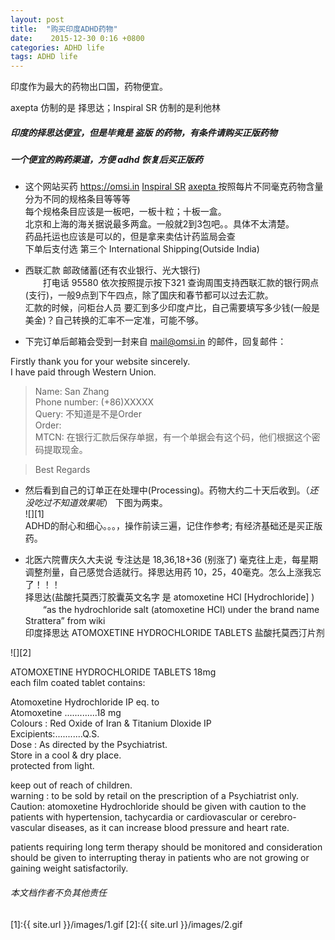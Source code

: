 ```yaml
---
layout: post
title:  "购买印度ADHD药物"
date:    2015-12-30 0:16 +0800
categories: ADHD life
tags: ADHD life
---
```


印度作为最大的药物出口国，药物便宜。

axepta 仿制的是 择思达；Inspiral SR 仿制的是利他林

##### 印度的择思达便宜，但是毕竟是 盗版 的药物，有条件请购买正版药物
##### 一个便宜的购药渠道，方便 adhd 恢复后买正版药

 + 这个网站买药 https://omsi.in
[Inspiral SR](https://omsi.in/?s=Inspiral+SR&post_type=product)
[axepta ](https://omsi.in/?s=axepta&post_type=product)
按照每片不同毫克药物含量 分为不同的规格条目等等等  
每个规格条目应该是一板吧，一板十粒；十板一盒。   
北京和上海的海关据说最多两盒。一般就2到3包吧。。具体不太清楚。  
药品托运也应该是可以的，但是拿来卖估计药监局会查  
下单后支付选 第三个 International Shipping(Outside India)  

+ 西联汇款 邮政储蓄(还有农业银行、光大银行)   
　　打电话 95580 依次按照提示按下321 查询周围支持西联汇款的银行网点(支行)，一般9点到下午四点，除了国庆和春节都可以过去汇款。  
汇款的时候，问柜台人员 要汇到多少印度卢比，自己需要填写多少钱(一般是美金)？自己转换的汇率不一定准，可能不够。  

+ 下完订单后邮箱会受到一封来自 mail@omsi.in 的邮件，回复邮件：

> 
Firstly thank you for your website sincerely.  
I have paid through Western Union.  
  
> Name: San Zhang  
Phone number: (+86)XXXXX  
Query: 不知道是不是Order  
Order:   
MTCN: 在银行汇款后保存单据，有一个单据会有这个码，他们根据这个密码提取现金。  
  
> Best Regards  


+ 然后看到自己的订单正在处理中(Processing)。药物大约二十天后收到。（*还没吃过不知道效果呢*） 下图为两束。  
![][1]  
ADHD的耐心和细心。。。，操作前读三遍，记住作参考; 有经济基础还是买正版药。  

+ 北医六院曹庆久大夫说 专注达是 18,36,18+36  (别涨了) 毫克往上走，每星期调整剂量，自己感觉合适就行。择思达用药 10，25，40毫克。怎么上涨我忘了！！！  
择思达(盐酸托莫西汀胶囊英文名字 是  atomoxetine HCl [Hydrochloride] )  
　　“as the hydrochloride salt (atomoxetine HCl) under the brand name Strattera”  from wiki  
印度择思达  ATOMOXETINE HYDROCHLORIDE TABLETS  盐酸托莫西汀片剂  

![][2]  



ATOMOXETINE HYDROCHLORIDE TABLETS 18mg  
each film coated tablet contains:  
  
Atomoxetine Hydrochloride IP eq. to   
Atomoxetine .............18 mg  
Colours : Red Oxide of Iran & Titanium Dloxide IP  
Excipients:...........Q.S.  
Dose : As directed by the Psychiatrist.  
Store in a cool & dry place.  
protected from light.  
  
keep out of reach of children.  
warning : to be sold by retail on the prescription of a Psychiatrist only.  
Caution: atomoxetine Hydrochloride should be given with caution to the patients with hypertension, tachycardia or cardiovascular or cerebro-vascular diseases, as it can increase blood pressure and heart rate.  
  
patients requiring long term therapy should be monitored and consideration should be given to interrupting theray in patients who are not growing or gaining weight satisfactorily.  


###### 本文档作者不负其他责任


[1]:{{ site.url }}/images/1.gif
[2]:{{ site.url }}/images/2.gif

